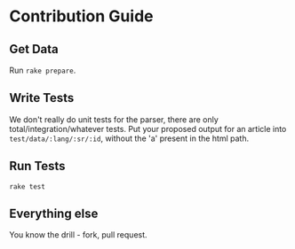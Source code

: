 # Contribution Guide

## Get Data

Run `rake prepare`.

## Write Tests

We don't really do unit tests for the parser, there are only
total/integration/whatever tests. Put your proposed output for an
article into `test/data/:lang/:sr/:id`, without the 'a' present in the
html path.

## Run Tests

`rake test`

## Everything else

You know the drill - fork, pull request.
